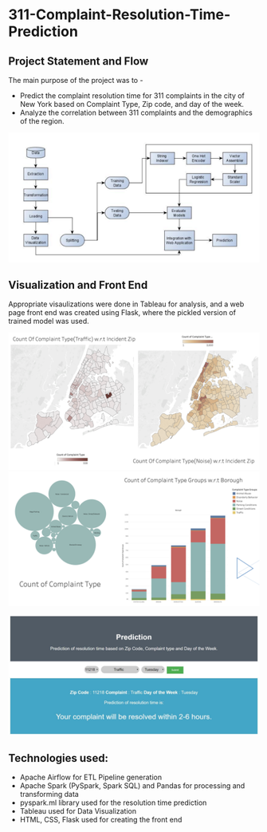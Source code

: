 # 311-Complaint-Resolution-Time-Prediction


## Project Statement and Flow

The main purpose of the project was to -
- Predict the complaint resolution time for 311 complaints in the city of New York based on Complaint Type, Zip code, and day of the week.
- Analyze the correlation between 311 complaints and the demographics of the region. 

![Project Flow](https://github.com/KshitijaSAPatel/311-Complaint-Resolution-Time-Prediction/blob/main/Images/Flow.png)

## Visualization and Front End 

Appropriate visaulizations were done in Tableau for analysis, and a web page front end was created using Flask, where the pickled version of trained model was used.

![Sample Visualization 1](https://github.com/KshitijaSAPatel/311-Complaint-Resolution-Time-Prediction/blob/main/Images/Viz2.png)
![Sample Visualization 2](https://github.com/KshitijaSAPatel/311-Complaint-Resolution-Time-Prediction/blob/main/Images/Viz1.png)

![Front End](https://github.com/KshitijaSAPatel/311-Complaint-Resolution-Time-Prediction/blob/main/Images/FrontEnd.png)

## Technologies used:
- Apache Airflow for ETL Pipeline generation 
- Apache Spark (PySpark, Spark SQL) and Pandas for processing and transforming data
- pyspark.ml library used for the resolution time prediction 
- Tableau used for Data Visualization 
- HTML, CSS, Flask used for creating the front end 


